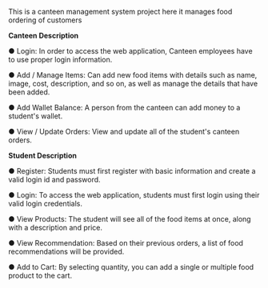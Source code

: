 This is a canteen management system project here it manages food ordering of customers

**Canteen Description**
<p> &#9679 Login: In order to access the web application, Canteen employees have to use
proper login information.</p>
<p> &#9679 Add / Manage Items: Can add new food items with details such as name, image,
cost, description, and so on, as well as manage the details that have been added.</p>
<p> &#9679 Add Wallet Balance: A person from the canteen can add money to a student's
wallet.</p>
<p> &#9679 View / Update Orders: View and update all of the student's canteen orders.</p>

**Student Description**
<p> &#9679 Register: Students must first register with basic information and create a valid
login id and password.</p>
<p> &#9679 Login: To access the web application, students must first login using their valid
login credentials.</p>
<p> &#9679 View Products: The student will see all of the food items at once, along with a
description and price.</p>
<p> &#9679 View Recommendation: Based on their previous orders, a list of food
recommendations will be provided.</p>
<p> &#9679 Add to Cart: By selecting quantity, you can add a single or multiple food
product to the cart.</p>
